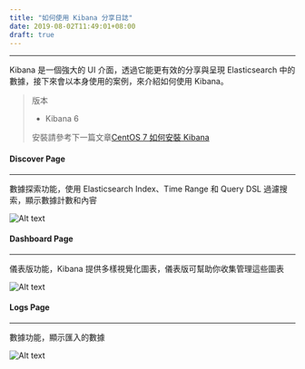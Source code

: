 ```yaml
---
title: "如何使用 Kibana 分享日誌"
date: 2019-08-02T11:49:01+08:00
draft: true
---
```


<!--more-->

* * * *

Kibana 是一個強大的 UI 介面，透過它能更有效的分享與呈現 Elasticsearch 中的數據，接下來會以本身使用的案例，來介紹如何使用 Kibana。

> 版本
>
> * Kibana 6
>
> 安裝請參考下一篇文章[CentOS 7 如何安裝 Kibana](https://reddtsai.github.io/posts/elk_centoskibana/)

#### Discover Page

* * * *

數據探索功能，使用 Elasticsearch Index、Time Range 和 Query DSL 過濾搜索，顯示數據計數和內䆟

![Alt text](/images/kibana_discover.PNG)

#### Dashboard Page

* * * *

儀表版功能，Kibana 提供多樣視覺化圖表，儀表版可幫助你收集管理這些圖表

![Alt text](/images/kibana_dashboard.PNG)

#### Logs Page

* * * *

數據功能，顯示匯入的數據

![Alt text](/images/kibana_logs.PNG)
